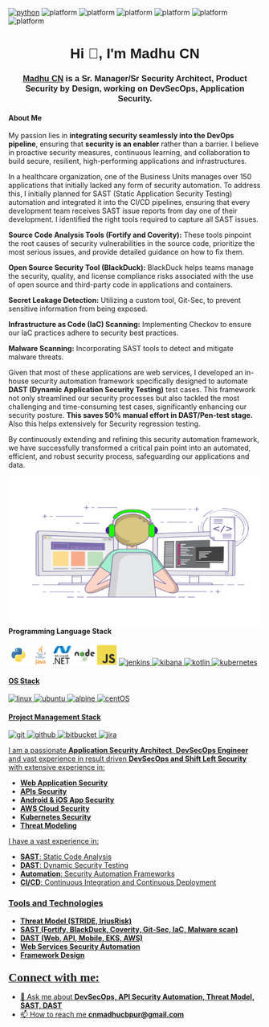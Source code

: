 [![python](https://img.shields.io/badge/python-3.8+-blue.svg?logo=python&labelColor=yellow)](https://www.python.org/downloads/)
![platform](https://img.shields.io/static/v1?label=JAVA&message=for%20ZAP&color=orange)
![platform](https://img.shields.io/badge/OWASP%20ZAP-Proxy-green)
![platform](https://img.shields.io/badge/Burpsuite-Proxy-orange)
![platform](https://img.shields.io/badge/Mobile%20Security-MobSF-green)
![platform](https://img.shields.io/static/v1?label=Platform&message=OS:%20Windows%20/%20Linux&color=yellow)
![platform](https://img.shields.io/badge/Platform-Xcode-Blue)

<!-- Header Section -->
<h1 align="center"><font face="Arial">Hi 👋, I'm Madhu CN </font></h1>
<h3 align="center"><font face="Arial"><a href="https://www.linkedin.com/in/madhu-cn-40b88433/" target="_blank" rel="noreferrer">Madhu CN</a> is a Sr. Manager/Sr Security Architect, Product Security by Design, working on DevSecOps, Application Security.</font></h3>

#### About Me
My passion lies in **integrating security seamlessly into the DevOps pipeline**, ensuring that **security is an enabler** rather than a barrier. I believe in proactive security measures, continuous learning, and collaboration to build secure, resilient, high-performing applications and infrastructures.

In a healthcare organization, one of the Business Units manages over 150 applications that initially lacked any form of security automation. To address this, I initially planned for SAST (Static Application Security Testing) automation and integrated it into the CI/CD pipelines, ensuring that every development team receives SAST issue reports from day one of their development. I identified the right tools required to capture all SAST issues.

**Source Code Analysis Tools (Fortify and Coverity):**
These tools pinpoint the root causes of security vulnerabilities in the source code, prioritize the most serious issues, and provide detailed guidance on how to fix them.

**Open Source Security Tool (BlackDuck):**
BlackDuck helps teams manage the security, quality, and license compliance risks associated with the use of open source and third-party code in applications and containers.

**Secret Leakage Detection:**
Utilizing a custom tool, Git-Sec, to prevent sensitive information from being exposed.

**Infrastructure as Code (IaC) Scanning:**
Implementing Checkov to ensure our IaC practices adhere to security best practices.

**Malware Scanning:**
Incorporating SAST tools to detect and mitigate malware threats.

Given that most of these applications are web services, I developed an in-house security automation framework specifically designed to automate **DAST (Dynamic Application Security Testing)** test cases. This framework not only streamlined our security processes but also tackled the most challenging and time-consuming test cases, significantly enhancing our security posture. **This saves 50% manual effort in DAST/Pen-test stage.** Also this helps extensively for Security regression testing.

By continuously extending and refining this security automation framework, we have successfully transformed a critical pain point into an automated, efficient, and robust security process, safeguarding our applications and data.

<!-- GIF -->
<img align="right" height="300" width="500" src="https://raw.githubusercontent.com/mikonoid/mikonoid/main/images/gifs/coder3.gif" />

#### Programming Language Stack
<p align="left"><img src="https://raw.githubusercontent.com/github/explore/80688e429a7d4ef2fca1e82350fe8e3517d3494d/topics/python/python.png" alt="python" title="python" width="40" height="40"/> <img src="https://raw.githubusercontent.com/github/explore/80688e429a7d4ef2fca1e82350fe8e3517d3494d/topics/java/java.png" alt="java" title="java8" width="40" height="40"/> <img src="https://raw.githubusercontent.com/devicons/devicon/master/icons/dot-net/dot-net-original-wordmark.svg" alt="dotnet" width="40" height="40"/>  <img src="https://raw.githubusercontent.com/devicons/devicon/master/icons/nodejs/nodejs-original-wordmark.svg" alt="nodejs" width="40" height="40"/> <img src="https://raw.githubusercontent.com/devicons/devicon/master/icons/javascript/javascript-original.svg" alt="javascript" width="40" height="40"/> </a> <a href="https://www.jenkins.io" target="_blank" rel="noreferrer"> <img src="https://www.vectorlogo.zone/logos/jenkins/jenkins-icon.svg" alt="jenkins" width="40" height="40"/> </a> <a href="https://www.elastic.co/kibana" target="_blank" rel="noreferrer"> <img src="https://www.vectorlogo.zone/logos/elasticco_kibana/elasticco_kibana-icon.svg" alt="kibana" width="40" height="40"/> </a> <a href="https://kotlinlang.org" target="_blank" rel="noreferrer"> <img src="https://www.vectorlogo.zone/logos/kotlinlang/kotlinlang-icon.svg" alt="kotlin" width="40" height="40"/> </a> <a href="https://kubernetes.io" target="_blank" rel="noreferrer"> <img src="https://www.vectorlogo.zone/logos/kubernetes/kubernetes-icon.svg" alt="kubernetes" width="40" height="40"/> </p>

#### OS Stack
<p align="left"><img src="https://brandlogos.net/wp-content/uploads/2020/03/Linux-logo.png" alt="linux" title="linux" width="40" height="40"/>  <img src="https://www.vectorlogo.zone/logos/ubuntu/ubuntu-icon.svg" alt="ubuntu" title="ubuntu" width="40" height="40"/>  <img src="https://www.vectorlogo.zone/logos/alpinelinux/alpinelinux-icon.svg" alt="alpine" title="alpine" width="40" height="40"/> <img src="https://www.vectorlogo.zone/logos/centos/centos-icon.svg" alt="centOS" title="centOS" width="40" height="40"/> </p>

#### Project Management Stack
<p align="left"><img src="https://www.vectorlogo.zone/logos/git-scm/git-scm-icon.svg" alt="git" title="git" width="40" height="40"/>  <img src="https://www.vectorlogo.zone/logos/github/github-icon.svg" alt="github" title="github" width="40" height="40"/> <img src="https://www.vectorlogo.zone/logos/bitbucket/bitbucket-icon.svg" alt="bitbucket" title="bitbucket" width="40" height="40"/>  <img src="https://www.vectorlogo.zone/logos/atlassian_jira/atlassian_jira-icon.svg" alt="jira" title="jira" width="40" height="40"/> </p>

I am a passionate **Application Security Architect**, **DevSecOps Engineer** and  vast experience in result driven **DevSecOps and Shift Left Security** with extensive experience in:

- **Web Application Security**
- **APIs Security**
- **Android & iOS App Security**
- **AWS Cloud Security**
- **Kubernetes Security**
- **Threat Modeling**

I have a vast experience in:

- **SAST**: Static Code Analysis
- **DAST**: Dynamic Security Testing
- **Automation**: Security Automation Frameworks
- **CI/CD**: Continuous Integration and Continuous Deployment

### Tools and Technologies

- **Threat Model (STRIDE, IriusRisk)**
- **SAST (Fortify, BlackDuck, Coverity, Git-Sec, IaC, Malware scan)**
- **DAST (Web, API, Mobile, EKS, AWS)**
- **Web Services Security Automation**
- **Framework Design**

<!-- Contact Section -->
<h3 align="left"><font size="+2" face="Verdana">Connect with me:</font></h3>
<p align="left">
</p>

- 💬 Ask me about **DevSecOps, API Security Automation, Threat Model, SAST, DAST**
- 📫 How to reach me **[cnmadhucbpur@gmail.com](mailto:cnmadhucbpur@gmail.com)**
